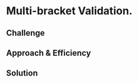 # Multi-bracket Validation.
<!-- Program will validate an input for correct strings ad order -->

## Challenge
<!-- This program will take an input string.
     The string will be evaluated for {}, [], and ().
     The validation will verify that the open and close
     are balanced and in the right order. -->

## Approach & Efficiency
<!-- Decided to break the string into a list, then as we loop through the list
     add each opening string to a new list.  Once an closed string is encountered
     evaluate it to the last item of the new open string.  Once if the same, remove it from each list and continue evaluating. -->

## Solution
<!-- Embedded whiteboard image --